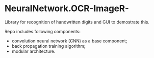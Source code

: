 # NeuralNetwork.OCR-ImageR-
Library for recognition of handwritten digits and GUI to demostrate this.

Repo includes following components:
- convolution neural network (CNN) as a base component;
- back propagation training algorithm;
- modular architecture.
